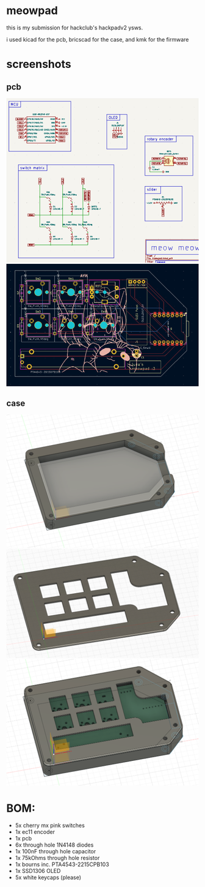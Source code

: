 # meowpad
this is my submission for hackclub's hackpadv2 ysws.

i used kicad for the pcb, bricscad for the case, and kmk for the firmware

# screenshots
## pcb
![schematic](images/schematic.png)
![pcb](images/pcb.png)
## case
![bottom](images/bottom.png)
![top](images/top.png)
![everything](images/everything.png)

# BOM:
- 5x cherry mx pink switches
- 1x ec11 encoder
- 1x pcb
- 6x through hole 1N4148 diodes
- 1x 100nF through hole capacitor
- 1x 75kOhms through hole resistor
- 1x bourns inc. PTA4543-2215CPB103
- 1x SSD1306 OLED
- 5x white keycaps (please)
